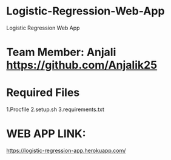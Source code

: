 # Logistic-Regression-Web-App
Logistic Regression Web App
# Team Member: Anjali https://github.com/Anjalik25

# Required Files
1.Procfile
2.setup.sh
3.requirements.txt

# WEB APP LINK:
https://logistic-regression-app.herokuapp.com/

